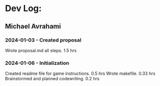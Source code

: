 # Dev Log:

## Michael Avrahami

### 2024-01-03 - Created proposal
Wrote proposal.md all steps. 1.5 hrs

### 2024-01-06 - Initialization
Created readme file for game instructions. 0.5 hrs
Wrote makefile. 0.33 hrs
Brainstormed and planned codewriting. 0.2 hrs



